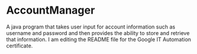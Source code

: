 # AccountManager
A java program that takes user input for account information such as username and password and then provides the ability to store and retrieve that information.
I am editing the README file for the Google IT Automation certificate.
